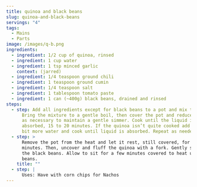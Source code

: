 ```yaml
---
title: quinoa and black beans
slug: quinoa-and-black-beans
servings: "4"
tags:
  - Mains
  - Parts
image: /images/q-b.png
ingredients:
  - ingredient: 1/2 cup of quinoa, rinsed
  - ingredient: 1 cup water
  - ingredient: 1 tsp minced garlic
    context: (jarred)
  - ingredient: 1/4 teaspoon ground chili
  - ingredient: 1 teaspoon ground cumin
  - ingredient: 1/4 teaspoon salt
  - ingredient: 1 tablespoon tomato paste
  - ingredient: 1 can (~400g) black beans, drained and rinsed
steps:
  - step: Add all ingredients except for black beans to a pot and mix together.
      Bring the mixture to a gentle boil, then cover the pot and reduce the heat
      as necessary to maintain a gentle simmer. Cook until the liquid is
      absorbed, 15 to 20 minutes. If the quinoa isn’t quite cooked add a little
      bit more water and cook until liquid is absorbed. Repeat as needed.
  - step: >
      Remove the pot from the heat and let it rest, still covered, for 5
      minutes. Then, uncover and fluff the quinoa with a fork. Gently stir in
      the black beans. Allow to sit for a few minutes covered to heat up the
      beans.
    title: ""
  - step: |
      Uses: Have with corn chips for Nachos
---
```

